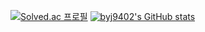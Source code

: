 [![Solved.ac
프로필](http://mazassumnida.wtf/api/v2/generate_badge?boj=byj9402)](https://solved.ac/byj9402)
[![byj9402's GitHub stats](https://github-readme-stats.vercel.app/api?username=byj9402)](https://github.com/byj9402/github-readme-stats)
